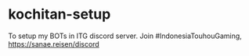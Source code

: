 # kochitan-setup #

To setup my BOTs in ITG discord server.
Join #IndonesiaTouhouGaming, https://sanae.reisen/discord
